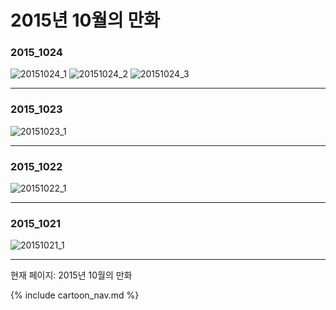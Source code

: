 # 2015년 10월의 만화

### 2015_1024
![20151024_1](/20151024_1.jpg)
![20151024_2](/20151024_2.jpg)
![20151024_3](/20151024_3.jpg)

* * *

### 2015_1023
![20151023_1](/20151023_1.jpg)

* * *

### 2015_1022
![20151022_1](/20151022_1.jpg)

* * *

### 2015_1021
![20151021_1](/20151021_1.jpg)

* * *

현재 페이지: 2015년 10월의 만화

{% include cartoon_nav.md %}
